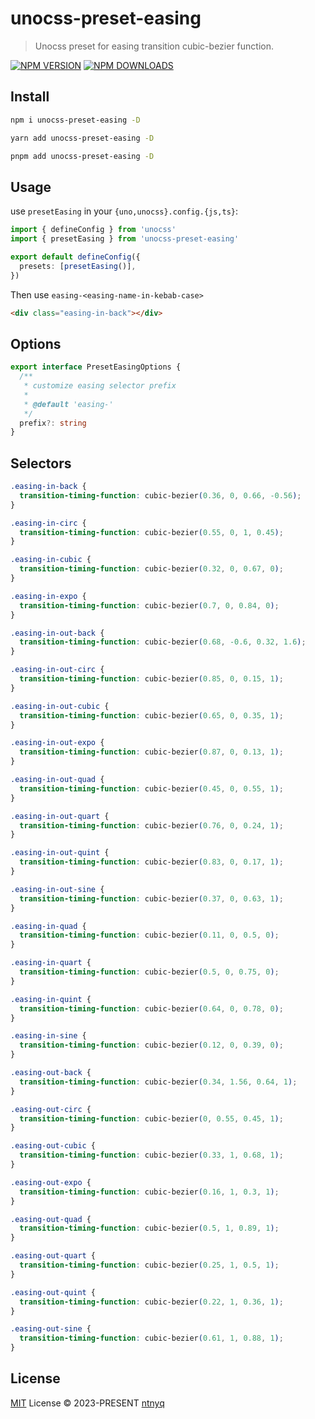 # unocss-preset-easing

> Unocss preset for easing transition cubic-bezier function.

[![NPM VERSION](https://img.shields.io/npm/v/unocss-preset-easing.svg)](https://www.npmjs.com/package/unocss-preset-easing)
[![NPM DOWNLOADS](https://img.shields.io/npm/dy/unocss-preset-easing.svg)](https://www.npmjs.com/package/unocss-preset-easing)

## Install

```bash
npm i unocss-preset-easing -D
```

```bash
yarn add unocss-preset-easing -D
```

```bash
pnpm add unocss-preset-easing -D
```

## Usage

use `presetEasing` in your `{uno,unocss}.config.{js,ts}`:

```ts
import { defineConfig } from 'unocss'
import { presetEasing } from 'unocss-preset-easing'

export default defineConfig({
  presets: [presetEasing()],
})
```

Then use `easing-<easing-name-in-kebab-case>`

```html
<div class="easing-in-back"></div>
```

## Options

```ts
export interface PresetEasingOptions {
  /**
   * customize easing selector prefix
   *
   * @default 'easing-'
   */
  prefix?: string
}
```

## Selectors

```css
.easing-in-back {
  transition-timing-function: cubic-bezier(0.36, 0, 0.66, -0.56);
}

.easing-in-circ {
  transition-timing-function: cubic-bezier(0.55, 0, 1, 0.45);
}

.easing-in-cubic {
  transition-timing-function: cubic-bezier(0.32, 0, 0.67, 0);
}

.easing-in-expo {
  transition-timing-function: cubic-bezier(0.7, 0, 0.84, 0);
}

.easing-in-out-back {
  transition-timing-function: cubic-bezier(0.68, -0.6, 0.32, 1.6);
}

.easing-in-out-circ {
  transition-timing-function: cubic-bezier(0.85, 0, 0.15, 1);
}

.easing-in-out-cubic {
  transition-timing-function: cubic-bezier(0.65, 0, 0.35, 1);
}

.easing-in-out-expo {
  transition-timing-function: cubic-bezier(0.87, 0, 0.13, 1);
}

.easing-in-out-quad {
  transition-timing-function: cubic-bezier(0.45, 0, 0.55, 1);
}

.easing-in-out-quart {
  transition-timing-function: cubic-bezier(0.76, 0, 0.24, 1);
}

.easing-in-out-quint {
  transition-timing-function: cubic-bezier(0.83, 0, 0.17, 1);
}

.easing-in-out-sine {
  transition-timing-function: cubic-bezier(0.37, 0, 0.63, 1);
}

.easing-in-quad {
  transition-timing-function: cubic-bezier(0.11, 0, 0.5, 0);
}

.easing-in-quart {
  transition-timing-function: cubic-bezier(0.5, 0, 0.75, 0);
}

.easing-in-quint {
  transition-timing-function: cubic-bezier(0.64, 0, 0.78, 0);
}

.easing-in-sine {
  transition-timing-function: cubic-bezier(0.12, 0, 0.39, 0);
}

.easing-out-back {
  transition-timing-function: cubic-bezier(0.34, 1.56, 0.64, 1);
}

.easing-out-circ {
  transition-timing-function: cubic-bezier(0, 0.55, 0.45, 1);
}

.easing-out-cubic {
  transition-timing-function: cubic-bezier(0.33, 1, 0.68, 1);
}

.easing-out-expo {
  transition-timing-function: cubic-bezier(0.16, 1, 0.3, 1);
}

.easing-out-quad {
  transition-timing-function: cubic-bezier(0.5, 1, 0.89, 1);
}

.easing-out-quart {
  transition-timing-function: cubic-bezier(0.25, 1, 0.5, 1);
}

.easing-out-quint {
  transition-timing-function: cubic-bezier(0.22, 1, 0.36, 1);
}

.easing-out-sine {
  transition-timing-function: cubic-bezier(0.61, 1, 0.88, 1);
}
```

## License

[MIT](./LICENSE) License © 2023-PRESENT [ntnyq](https://github.com/ntnyq)
